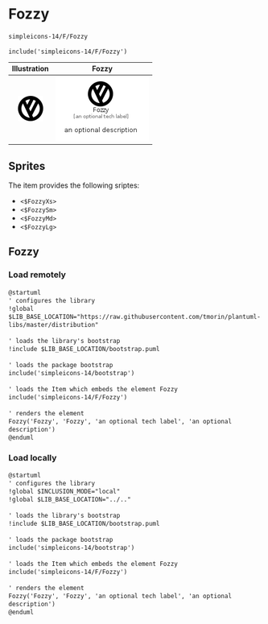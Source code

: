 # Fozzy


```text
simpleicons-14/F/Fozzy
```

```text
include('simpleicons-14/F/Fozzy')
```



| Illustration | Fozzy |
| :---: | :---: |
| ![illustration for Illustration](../../simpleicons-14/F/Fozzy.png) | ![illustration for Fozzy](../../simpleicons-14/F/Fozzy.Local.png) |



## Sprites
The item provides the following sriptes:

- `<$FozzyXs>`
- `<$FozzySm>`
- `<$FozzyMd>`
- `<$FozzyLg>`





## Fozzy

### Load remotely
```plantuml
@startuml
' configures the library
!global $LIB_BASE_LOCATION="https://raw.githubusercontent.com/tmorin/plantuml-libs/master/distribution"

' loads the library's bootstrap
!include $LIB_BASE_LOCATION/bootstrap.puml

' loads the package bootstrap
include('simpleicons-14/bootstrap')

' loads the Item which embeds the element Fozzy
include('simpleicons-14/F/Fozzy')

' renders the element
Fozzy('Fozzy', 'Fozzy', 'an optional tech label', 'an optional description')
@enduml
```

### Load locally
```plantuml
@startuml
' configures the library
!global $INCLUSION_MODE="local"
!global $LIB_BASE_LOCATION="../.."

' loads the library's bootstrap
!include $LIB_BASE_LOCATION/bootstrap.puml

' loads the package bootstrap
include('simpleicons-14/bootstrap')

' loads the Item which embeds the element Fozzy
include('simpleicons-14/F/Fozzy')

' renders the element
Fozzy('Fozzy', 'Fozzy', 'an optional tech label', 'an optional description')
@enduml
```

